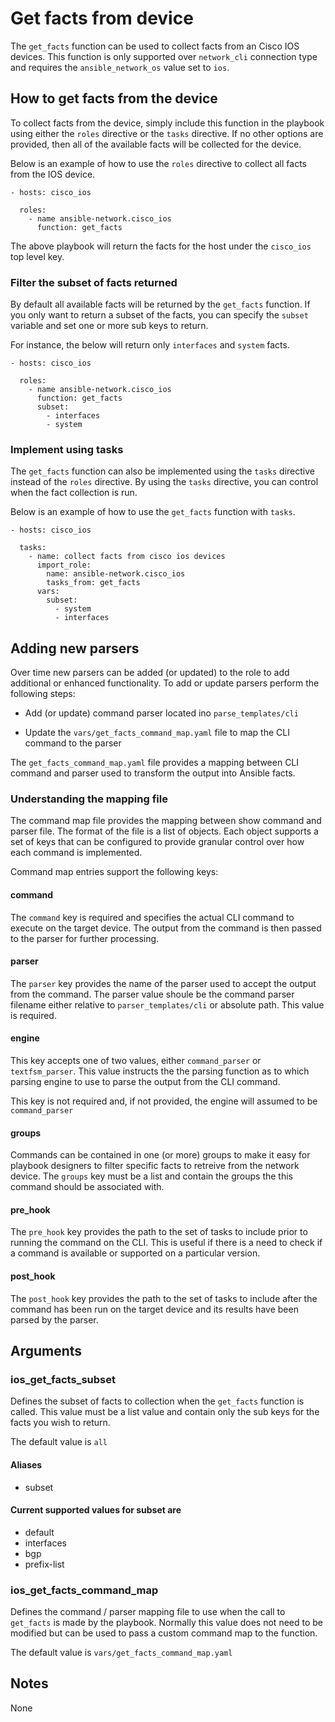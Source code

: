 # Get facts from device

The `get_facts` function can be used to collect facts from an Cisco IOS
devices.  This function is only supported over `network_cli` connection
type and requires the `ansible_network_os` value set to `ios`.

## How to get facts from the device

To collect facts from the device, simply include this function in the playbook
using either the `roles` directive or the `tasks` directive.  If no other
options are provided, then all of the available facts will be collected for the
device.

Below is an example of how to use the `roles` directive to collect all facts
from the IOS device.

```
- hosts: cisco_ios

  roles:
    - name ansible-network.cisco_ios
      function: get_facts
```

The above playbook will return the facts for the host under the `cisco_ios`
top level key.  

### Filter the subset of facts returned

By default all available facts will be returned by the `get_facts` function.
If you only want to return a subset of the facts, you can specify the `subset`
variable and set one or more sub keys to return.  

For instance, the below will return only `interfaces` and `system` facts.

```
- hosts: cisco_ios

  roles:
    - name ansible-network.cisco_ios
      function: get_facts
      subset: 
        - interfaces
        - system
```

### Implement using tasks

The `get_facts` function can also be implemented using the `tasks` directive
instead of the `roles` directive.  By using the `tasks` directive, you can
control when the fact collection is run. 

Below is an example of how to use the `get_facts` function with `tasks`.

```
- hosts: cisco_ios

  tasks:
    - name: collect facts from cisco ios devices
      import_role:
        name: ansible-network.cisco_ios
        tasks_from: get_facts
      vars:
        subset:
          - system
          - interfaces
```

## Adding new parsers

Over time new parsers can be added (or updated) to the role to add additional
or enhanced functionality.  To add or update parsers perform the following
steps:

* Add (or update) command parser located ino `parse_templates/cli`

* Update the `vars/get_facts_command_map.yaml` file to map the CLI command 
to the parser

The `get_facts_command_map.yaml` file provides a mapping between CLI command 
and parser used to transform the output into Ansible facts. 

### Understanding the mapping file

The command map file provides the mapping between show command and parser file.
The format of the file is a list of objects.  Each object supports a set of
keys that can be configured to provide granular control over how each command
is implemented.

Command map entries support the following keys:

#### command

The `command` key is required and specifies the actual CLI command to execute
on the target device.  The output from the command is then passed to the parser
for further processing.

#### parser

The `parser` key provides the name of the parser used to accept the output from
the command.  The parser value shoule be the command parser filename either
relative to `parser_templates/cli` or absolute path.  This value is required.

#### engine

This key accepts one of two values, either `command_parser` or `textfsm_parser`. 
This value instructs the the parsing function as to which parsing engine to 
use to parse the output from the CLI command.

This key is not required and, if not provided, the engine will assumed to be
`command_parser`

#### groups

Commands can be contained in one (or more) groups to make it easy for playbook
designers to filter specific facts to retreive from the network device.  The
`groups` key must be a list and contain the groups the this command should be
associated with.

#### pre_hook

The `pre_hook` key provides the path to the set of tasks to include prior
to running the command on the CLI.  This is useful if there is a need to check
if a command is available or supported on a particular version.

#### post_hook

The `post_hook` key provides the path to the set of tasks to include after the
command has been run on the target device and its results have been parsed by
the parser. 

## Arguments

### ios_get_facts_subset 

Defines the subset of facts to collection when the `get_facts` function is
called.  This value must be a list value and contain only the sub keys for the
facts you wish to return.

The default value is `all`

#### Aliases

* subset

#### Current supported values for subset are

* default
* interfaces
* bgp
* prefix-list

### ios_get_facts_command_map

Defines the command / parser mapping file to use when the call to `get_facts`
is made by the playbook.  Normally this value does not need to be modified but
can be used to pass a custom command map to the function.

The default value is `vars/get_facts_command_map.yaml`


## Notes

None


